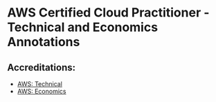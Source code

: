 # AWS Certified Cloud Practitioner - Technical and Economics Annotations

## Accreditations:

- [AWS: Technical](https://github.com/Marceloasf/aws-cloud-practitioner/tree/master/accreditations/technical)
- [AWS: Economics](https://github.com/Marceloasf/aws-cloud-practitioner/tree/master/accreditations/economics)
